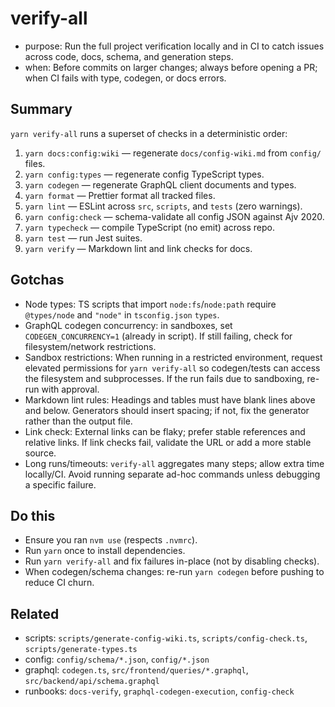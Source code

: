 # verify-all

- purpose: Run the full project verification locally and in CI to catch issues across code, docs, schema, and generation steps.
- when: Before commits on larger changes; always before opening a PR; when CI fails with type, codegen, or docs errors.

## Summary

`yarn verify-all` runs a superset of checks in a deterministic order:

1. `yarn docs:config:wiki` — regenerate `docs/config-wiki.md` from `config/` files.
2. `yarn config:types` — regenerate config TypeScript types.
3. `yarn codegen` — regenerate GraphQL client documents and types.
4. `yarn format` — Prettier format all tracked files.
5. `yarn lint` — ESLint across `src`, `scripts`, and `tests` (zero warnings).
6. `yarn config:check` — schema-validate all config JSON against Ajv 2020.
7. `yarn typecheck` — compile TypeScript (no emit) across repo.
8. `yarn test` — run Jest suites.
9. `yarn verify` — Markdown lint and link checks for docs.

## Gotchas

- Node types: TS scripts that import `node:fs`/`node:path` require `@types/node` and `"node"` in `tsconfig.json` `types`.
- GraphQL codegen concurrency: in sandboxes, set `CODEGEN_CONCURRENCY=1` (already in script). If still failing, check for filesystem/network restrictions.
- Sandbox restrictions: When running in a restricted environment, request elevated permissions for `yarn verify-all` so codegen/tests can access the filesystem and subprocesses. If the run fails due to sandboxing, re-run with approval.
- Markdown lint rules: Headings and tables must have blank lines above and below. Generators should insert spacing; if not, fix the generator rather than the output file.
- Link check: External links can be flaky; prefer stable references and relative links. If link checks fail, validate the URL or add a more stable source.
- Long runs/timeouts: `verify-all` aggregates many steps; allow extra time locally/CI. Avoid running separate ad-hoc commands unless debugging a specific failure.

## Do this

- Ensure you ran `nvm use` (respects `.nvmrc`).
- Run `yarn` once to install dependencies.
- Run `yarn verify-all` and fix failures in-place (not by disabling checks).
- When codegen/schema changes: re-run `yarn codegen` before pushing to reduce CI churn.

## Related

- scripts: `scripts/generate-config-wiki.ts`, `scripts/config-check.ts`, `scripts/generate-types.ts`
- config: `config/schema/*.json`, `config/*.json`
- graphql: `codegen.ts`, `src/frontend/queries/*.graphql`, `src/backend/api/schema.graphql`
- runbooks: `docs-verify`, `graphql-codegen-execution`, `config-check`
